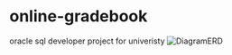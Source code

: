 # online-gradebook
oracle sql developer project for univeristy
![DiagramERD](https://user-images.githubusercontent.com/117740426/222003486-4a3befbf-8ef7-47ec-93f0-9c11b1e152e6.png)

